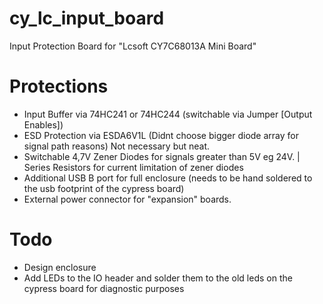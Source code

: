 # cy_lc_input_board
Input Protection Board for "Lcsoft CY7C68013A Mini Board"

# Protections

- Input Buffer via 74HC241 or 74HC244 (switchable via Jumper [Output Enables])
- ESD Protection via ESDA6V1L (Didnt choose bigger diode array for signal path reasons) Not necessary but neat.
- Switchable 4,7V Zener Diodes for signals greater than 5V eg 24V. | Series Resistors for current limitation of zener diodes
- Additional USB B port for full enclosure (needs to be hand soldered to the usb footprint of the cypress board)
- External power connector for "expansion" boards. 


# Todo
- Design enclosure
- Add LEDs to the IO header and solder them to the old leds on the cypress board for diagnostic purposes
